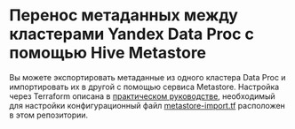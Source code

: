 # Перенос метаданных между кластерами Yandex Data Proc с помощью Hive Metastore

Вы можете экспортировать метаданные из одного кластера Data Proc и импортировать их в другой с помощью сервиса Metastore. Настройка через Terraform описана в [практическом руководстве](https://yandex.cloud/ru/docs/data-proc/tutorials/metastore-import), необходимый для настройки конфигурационный файл [metastore-import.tf](metastore-import.tf) расположен в этом репозитории.

